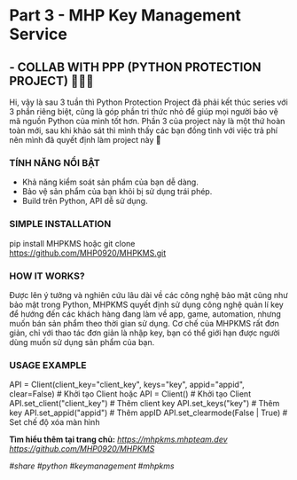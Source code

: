 # Part 3 - MHP Key Management Service
## - COLLAB WITH PPP (PYTHON PROTECTION PROJECT) 💖💖💖

Hi, vậy là sau 3 tuần thì Python Protection Project đã phải kết thúc series với 3 phần riêng biệt, cũng là góp phần tri thức nhỏ để giúp mọi người bảo vệ mã nguồn Python của mình tốt hơn. Phần 3 của project này là một thứ hoàn toàn mới, sau khi khảo sát thì mình thấy các bạn đồng tình với việc trả phí nên mình đã quyết định làm project này 💖

### TÍNH NĂNG NỔI BẬT
- Khả năng kiểm soát sản phẩm của bạn dễ dàng.
- Bảo vệ sản phẩm của bạn khỏi bị sử dụng trái phép.
- Build trên Python, API dễ sử dụng.

### SIMPLE INSTALLATION
pip install MHPKMS
hoặc
git clone https://github.com/MHP0920/MHPKMS.git

### HOW IT WORKS?
Được lên ý tưởng và nghiên cứu lâu dài về các công nghệ bảo mật cũng như bảo mật trong Python, MHPKMS quyết định sử dụng công nghệ quản lí key để hướng đến các khách hàng đang làm về app, game, automation, nhưng muốn bán sản phẩm theo thời gian sử dụng. Cơ chế của MHPKMS rất đơn giản, chỉ với thao tác đơn giản là nhập key, bạn có thể giới hạn được người dùng muốn sử dụng sản phẩm của bạn.

### USAGE EXAMPLE
API = Client(client_key="client_key", keys="key", appid="appid", clear=False) # Khởi tạo Client
hoặc
API = Client() # Khởi tạo Client
API.set_client("client_key") # Thêm client key
API.set_keys("key") # Thêm key
API.set_appid("appid") # Thêm appID
API.set_clearmode(False | True) # Set chế độ xóa màn hình

**Tìm hiểu thêm tại trang chủ:**
*https://mhpkms.mhpteam.dev*
*https://github.com/MHP0920/MHPKMS*

*#share #python #keymanagement #mhpkms*
